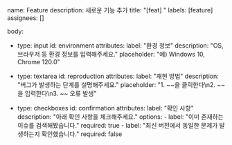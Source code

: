name: Feature
description: 새로운 기능 추가
title: "[feat] "
labels: [feature]
assignees: []

body:
  - type: input
    id: environment
    attributes:
      label: "환경 정보"
      description: "OS, 브라우저 등 환경 정보를 입력해주세요."
      placeholder: "예) Windows 10, Chrome 120.0"

  - type: textarea
    id: reproduction
    attributes:
      label: "재현 방법"
      description: "버그가 발생하는 단계를 설명해주세요."
      placeholder: "1. ~~을 클릭한다\n2. ~~을 입력한다\n3. ~~ 오류 발생"

  - type: checkboxes
    id: confirmation
    attributes:
      label: "확인 사항"
      description: "아래 확인 사항을 체크해주세요."
      options:
        - label: "이미 존재하는 이슈를 검색해봤습니다."
          required: true
        - label: "최신 버전에서 동일한 문제가 발생하는지 확인했습니다."
          required: false
